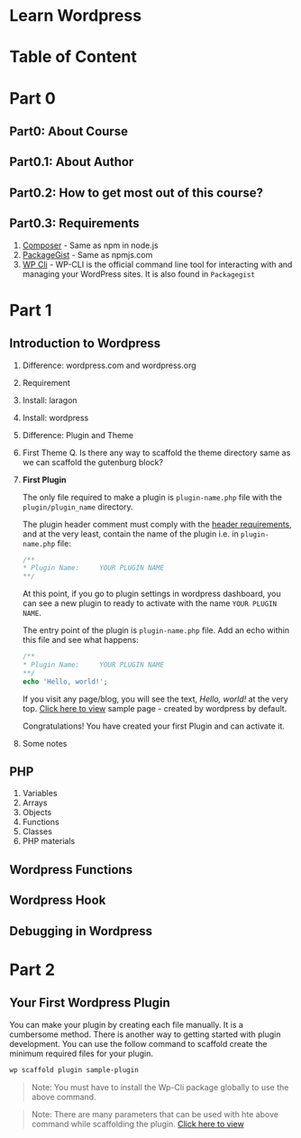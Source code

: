 # Learn Wordpress

# Table of Content

# Part 0

## Part0: About Course

## Part0.1: About Author

## Part0.2: How to get most out of this course?

## Part0.3: Requirements

1. [Composer](https://getcomposer.org/download/) - Same as npm in node.js
2. [PackageGist](https://packagist.org/) - Same as npmjs.com
3. [WP Cli](https://make.wordpress.org/cli/handbook/guides/installing/) - WP-CLI is the official command line tool for interacting with and managing your WordPress sites. It is also found in `Packagegist`

# Part 1

## Introduction to Wordpress

1.  Difference: wordpress.com and wordpress.org
2.  Requirement
3.  Install: laragon
4.  Install: wordpress
5.  Difference: Plugin and Theme
6.  First Theme
    Q. Is there any way to scaffold the theme directory same as we can scaffold the gutenburg block?
7.  **First Plugin**

    The only file required to make a plugin is `plugin-name.php` file with the `plugin/plugin_name` directory.

    The plugin header comment must comply with the [header requirements](https://developer.wordpress.org/plugins/plugin-basics/header-requirements/), and at the very least, contain the name of the plugin i.e. in `plugin-name.php` file:

    ```php
    /**
    * Plugin Name:     YOUR PLUGIN NAME
    **/
    ```

    At this point, if you go to plugin settings in wordpress dashboard, you can see a new plugin to ready to activate with the name `YOUR PLUGIN NAME`.

    The entry point of the plugin is `plugin-name.php` file. Add an echo within this file and see what happens:

    ```php
    /**
    * Plugin Name:     YOUR PLUGIN NAME
    **/
    echo 'Hello, world!';
    ```

    If you visit any page/blog, you will see the text, _Hello, world!_ at the very top. [Click here to view](http://wpbasics.test/sample-page/) sample page - created by wordpress by default.

    Congratulations! You have created your first Plugin and can activate it.

8.  Some notes

## PHP

1. Variables
2. Arrays
3. Objects
4. Functions
5. Classes
6. PHP materials

## Wordpress Functions

## Wordpress Hook

## Debugging in Wordpress

# Part 2

## Your First Wordpress Plugin

You can make your plugin by creating each file manually. It is a cumbersome method. There is another way to getting started with plugin development. You can use the follow command to scaffold create the minimum required files for your plugin.

```bash
wp scaffold plugin sample-plugin
```

> Note: You must have to install the Wp-Cli package globally to use the above command.

> Note: There are many parameters that can be used with hte above command while scaffolding the plugin. [Click here to view](https://developer.wordpress.org/cli/commands/scaffold/plugin/)
